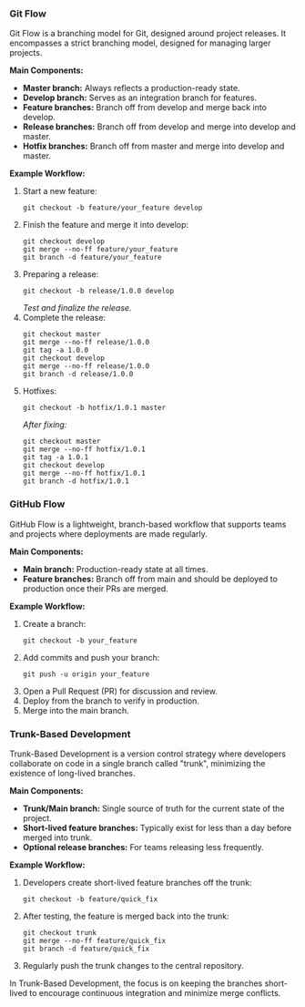 ### Git Flow

Git Flow is a branching model for Git, designed around project releases. It encompasses a strict branching model, designed for managing larger projects.

**Main Components:**
- **Master branch:** Always reflects a production-ready state.
- **Develop branch:** Serves as an integration branch for features.
- **Feature branches:** Branch off from develop and merge back into develop.
- **Release branches:** Branch off from develop and merge into develop and master.
- **Hotfix branches:** Branch off from master and merge into develop and master.

**Example Workflow:**
1. Start a new feature:
   ```
   git checkout -b feature/your_feature develop
   ```
2. Finish the feature and merge it into develop:
   ```
   git checkout develop
   git merge --no-ff feature/your_feature
   git branch -d feature/your_feature
   ```
3. Preparing a release:
   ```
   git checkout -b release/1.0.0 develop
   ```
   *Test and finalize the release.*
4. Complete the release:
   ```
   git checkout master
   git merge --no-ff release/1.0.0
   git tag -a 1.0.0
   git checkout develop
   git merge --no-ff release/1.0.0
   git branch -d release/1.0.0
   ```
5. Hotfixes:
   ```
   git checkout -b hotfix/1.0.1 master
   ```
   *After fixing:*
   ```
   git checkout master
   git merge --no-ff hotfix/1.0.1
   git tag -a 1.0.1
   git checkout develop
   git merge --no-ff hotfix/1.0.1
   git branch -d hotfix/1.0.1
   ```

### GitHub Flow

GitHub Flow is a lightweight, branch-based workflow that supports teams and projects where deployments are made regularly.

**Main Components:**
- **Main branch:** Production-ready state at all times.
- **Feature branches:** Branch off from main and should be deployed to production once their PRs are merged.

**Example Workflow:**
1. Create a branch:
   ```
   git checkout -b your_feature
   ```
2. Add commits and push your branch:
   ```
   git push -u origin your_feature
   ```
3. Open a Pull Request (PR) for discussion and review.
4. Deploy from the branch to verify in production.
5. Merge into the main branch.

### Trunk-Based Development

Trunk-Based Development is a version control strategy where developers collaborate on code in a single branch called "trunk", minimizing the existence of long-lived branches.

**Main Components:**
- **Trunk/Main branch:** Single source of truth for the current state of the project.
- **Short-lived feature branches:** Typically exist for less than a day before merged into trunk.
- **Optional release branches:** For teams releasing less frequently.

**Example Workflow:**
1. Developers create short-lived feature branches off the trunk:
   ```
   git checkout -b feature/quick_fix
   ```
2. After testing, the feature is merged back into the trunk:
   ```
   git checkout trunk
   git merge --no-ff feature/quick_fix
   git branch -d feature/quick_fix
   ```
3. Regularly push the trunk changes to the central repository.

In Trunk-Based Development, the focus is on keeping the branches short-lived to encourage continuous integration and minimize merge conflicts.
